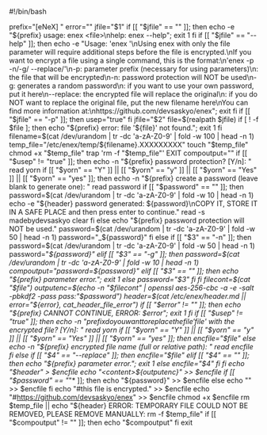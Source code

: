 #!/bin/bash


prefix="[eNeX] "
error=""
jfile="$1"
if [[ "$jfile" == "" ]]; then
  echo -e "${prefix} usage: enex <file>\nhelp: enex --help"; exit 1
fi
if [[ "$jfile" == "--help" ]]; then
  echo -e "Usage: 'enex <file>'\nUsing enex with only the file parameter will require additional steps before the file is encrypted.\nIf you want to encrypt a file using a single command, this is the format:\n'enex -p <file> -n/-g/<password> --replace/<filename>'\n-p: parameter prefix (necessary for using parameters)\n<file>: the file that will be encrypted\n-n: password protection will NOT be used\n-g: generates a random password\n<password>: if you want to use your own password, put it here\n--replace: the encrypted file will replace the original\n<filename>: if you do NOT want to replace the original file, put the new filename here\nYou can find more information at:\nhttps://github.com/devsaskyo/enex"; exit
fi
if [[ "$jfile" == "-p" ]]; then
  usep="true"
fi
jfile="$2"
file=$(realpath $jfile)
if [ ! -f $file ]; then
  echo "${prefix} error: file '${file}' not found."; exit 1
fi
filename=$(cat /dev/urandom | tr -dc 'a-zA-Z0-9' | fold -w 100 | head -n 1)
temp_file="/etc/enex/temp/${filename}.XXXXXXXXX"
touch "$temp_file"
chmod +x "$temp_file"
trap 'rm -f "$temp_file"' EXIT
compoutput=""
if [[ "$usep" != "true" ]]; then
echo -n "${prefix} password protection? [Y/n]: "
read yorn
if [[ "$yorn" == "Y" ]] || [[ "$yorn" == "y" ]] || [[ "$yorn" == "Yes" ]] || [[ "$yorn" == "yes" ]]; then
  echo -n "${prefix} create a password (leave blank to generate one): "
  read password
  if [[ "$password" == "" ]]; then
    password=$(cat /dev/urandom | tr -dc 'a-zA-Z0-9' | fold -w 10 | head -n 1)
    echo -e "${header} password generated: ${password}\nCOPY IT, STORE IT IN A SAFE PLACE and then press enter to continue."
    read -s madebydevsaskyo
    clear
  fi
else
  echo "${prefix} password protection will NOT be used."
  password=$(cat /dev/urandom | tr -dc 'a-zA-Z0-9' | fold -w 50 | head -n 1)
  password="_${password}"
fi
else
  if [[ "$3" == "-n" ]]; then
    password=$(cat /dev/urandom | tr -dc 'a-zA-Z0-9' | fold -w 50 | head -n 1)
    password="_${password}"
  elif [[ "$3" == "-g" ]]; then
    password=$(cat /dev/urandom | tr -dc 'a-zA-Z0-9' | fold -w 10 | head -n 1)
    compoutput="password=${password}"
  elif [[ "$3" == "" ]]; then
    echo "${prefix} parameter error."; exit 1
  else
    password="$3"
  fi
fi
filecont=$(cat "$file")
outputenc=$(echo -n "$filecont" | openssl aes-256-cbc -a -e -salt -pbkdf2 -pass pass:"$password")
header=$(cat /etc/enex/header.md || error="${error}, cat_header_file_error")
if [[ "$error" != "" ]]; then
  echo "${prefix} CANNOT CONTINUE, ERROR: $error"; exit 1
fi
if [[ "$usep" != "true" ]]; then
echo -n "${prefix} do you want to replace the file '$file' with the encrypted file? [Y/n]: "
read yorn
if [[ "$yorn" == "Y" ]] || [[ "$yorn" == "y" ]] || [[ "$yorn" == "Yes" ]] || [[ "$yorn" == "yes" ]]; then
  encfile="$file"
else
  echo -n "${prefix} encrypted file name (full or relative path): "
  read encfile
fi
else
  if [[ "$4" == "--replace" ]]; then
    encfile="$file"
  elif [[ "$4" == "" ]]; then
    echo "${prefix} parameter error."; exit 1
  else
    encfile="$4"
  fi
fi
echo "$header" > $encfile
echo "<content>${outputenc}</content>" >> $encfile
if [[ "$password" == "_"* ]]; then
  echo "<password>${password}</password>" >> $encfile
else
  echo "<password></password>" >> $encfile
fi
echo "#this file is encrypted." >> $encfile
echo "#https://github.com/devsaskyo/enex" >> $encfile
chmod +x $encfile
rm $temp_file || echo "${header} ERROR: TEMPORARY FILE COULD NOT BE REMOVED, PLEASE REMOVE MANUALLY: rm -f $temp_file"
if [[ "$compoutput" != "" ]]; then
  echo "$compoutput"
fi
exit
